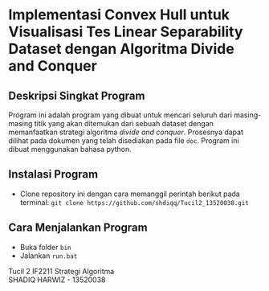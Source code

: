 # Implementasi Convex Hull untuk Visualisasi Tes Linear Separability Dataset dengan Algoritma Divide and Conquer
## Deskripsi Singkat Program
Program ini adalah program yang dibuat untuk mencari seluruh dari masing-masing titik yang akan ditemukan dari sebuah dataset dengan memanfaatkan strategi algoritma _divide and conquer_. Prosesnya dapat dilihat pada dokumen yang telah disediakan pada file `doc`. Program ini dibuat menggunakan bahasa python.

## Instalasi Program
- Clone repository ini dengan cara memanggil perintah berikut pada terminal: `git clone https://github.com/shdiqq/Tucil2_13520038.git`

## Cara Menjalankan Program
- Buka folder `bin`
- Jalankan `run.bat`

Tucil 2 IF2211 Strategi Algoritma   
SHADIQ HARWIZ - 13520038
